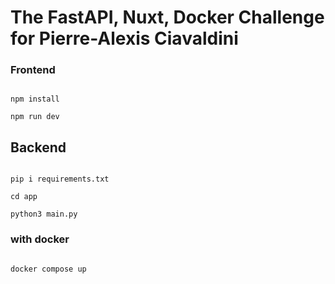 
# The FastAPI, Nuxt, Docker Challenge for Pierre-Alexis Ciavaldini




### Frontend

```

npm install

npm run dev

```

## Backend

```

pip i requirements.txt

cd app

python3 main.py

```

### with docker

```

docker compose up
```